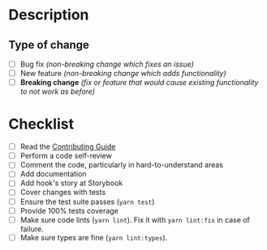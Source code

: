 # Description

<!-- Please include a summary of the change along with relevant motivation and context. -->


## Type of change

<!-- Check all relevant options. -->
- [ ] Bug fix _(non-breaking change which fixes an issue)_
- [ ] New feature _(non-breaking change which adds functionality)_
- [ ] **Breaking change** _(fix or feature that would cause existing functionality to not work as before)_

# Checklist
- [ ] Read the [Contributing Guide](https://github.com/aorumbayev/awesomealgo-hooks/blob/master/CONTRIBUTING.md)
- [ ] Perform a code self-review
- [ ] Comment the code, particularly in hard-to-understand areas
- [ ] Add documentation
- [ ] Add hook's story at Storybook
- [ ] Cover changes with tests
- [ ] Ensure the test suite passes (`yarn test`)
- [ ] Provide 100% tests coverage
- [ ] Make sure code lints (`yarn lint`). Fix it with `yarn lint:fix` in case of failure.
- [ ] Make sure types are fine (`yarn lint:types`).

<!-- If you can't check all the checkboxes right now - check what you can, create a Draft PR, make some changes if needed and get back to it when you will be able to put some marks in list. -->

